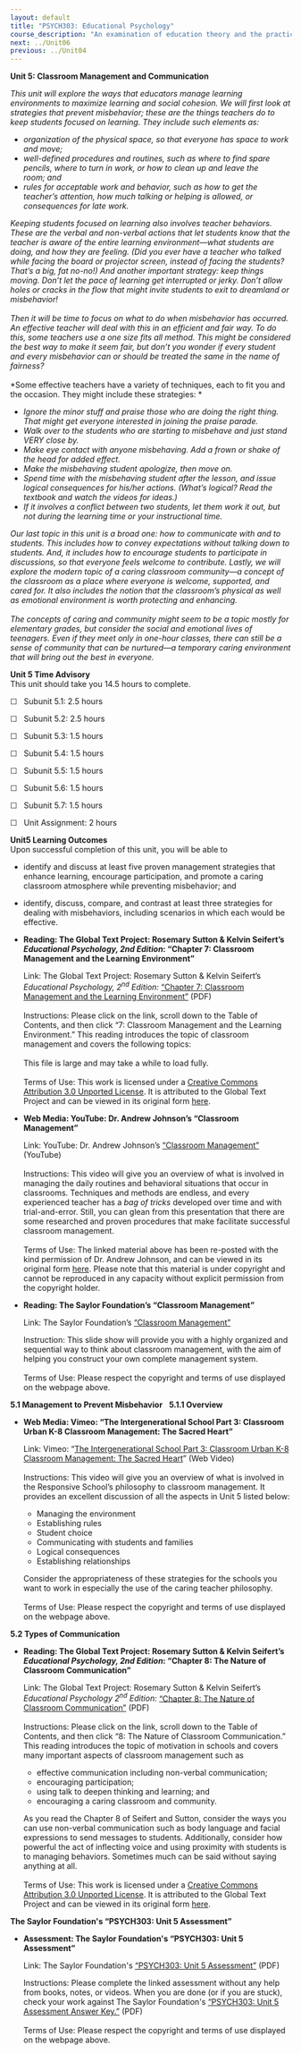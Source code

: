 ```yaml
---
layout: default
title: "PSYCH303: Educational Psychology"
course_description: "An examination of education theory and the practicalities of classroom life, designed to teach how to structure educational systems in order to meet the mental and emotional needs of students."
next: ../Unit06
previous: ../Unit04
---
```

**Unit 5: Classroom Management and Communication** <span id="5"></span> 

*This unit will explore the ways that educators manage learning
environments to maximize learning and social cohesion. We will first
look at strategies that prevent misbehavior; these are the things
teachers do to keep students focused on learning. They include such
elements as:*

-   *organization of the physical space, so that everyone has space to
    work and move;*
-   *well-defined procedures and routines, such as where to find spare
    pencils, where to turn in work, or how to clean up and leave the
    room; and*
-   *rules for acceptable work and behavior, such as how to get the
    teacher’s attention, how much talking or helping is allowed, or
    consequences for late work.*

*Keeping students focused on learning also involves teacher behaviors.
These are the verbal and non-verbal actions that let students know that
the teacher is aware of the entire learning environment—what students
are doing, and how they are feeling. (Did you ever have a teacher who
talked while facing the board or projector screen, instead of facing the
students? That’s a big, fat no-no!) And another important strategy: keep
things moving. Don’t let the pace of learning get interrupted or jerky.
Don’t allow holes or cracks in the flow that might invite students to
exit to dreamland or misbehavior!*  
     
 *Then it will be time to focus on what to do when misbehavior has
occurred. An effective teacher will deal with this in an efficient and
fair way. To do this, some teachers use a one size fits all method. This
might be considered the best way to make it seem fair, but don’t you
wonder if every student and every misbehavior can or should be treated
the same in the name of fairness?*  
     
 *Some effective teachers have a variety of techniques, each to fit you
and the occasion. They might include these strategies: *

-   *Ignore the minor stuff and praise those who are doing the right
    thing. That might get everyone interested in joining the praise
    parade.*
-   *Walk over to the students who are starting to misbehave and just
    stand VERY close by.*
-   *Make eye contact with anyone misbehaving. Add a frown or shake of
    the head for added effect.*
-   *Make the misbehaving student apologize, then move on.*
-   *Spend time with the misbehaving student after the lesson, and issue
    logical consequences for his/her actions. (What’s logical? Read the
    textbook and watch the videos for ideas.)*
-   *If it involves a conflict between two students, let them work it
    out, but not during the learning time or your instructional time.*

*Our last topic in this unit is a broad one: how to communicate with and
to students. This includes how to convey expectations without talking
down to students. And, it includes how to encourage students to
participate in discussions, so that everyone feels welcome to
contribute. Lastly, we will explore the modern topic of a caring
classroom community—a concept of the classroom as a place where everyone
is welcome, supported, and cared for. It also includes the notion that
the classroom’s physical as well as emotional environment is worth
protecting and enhancing.*  
     
 *The concepts of caring and community might seem to be a topic mostly
for elementary grades, but consider the social and emotional lives of
teenagers. Even if they meet only in one-hour classes, there can still
be a sense of community that can be nurtured—a temporary caring
environment that will bring out the best in everyone.*

**Unit 5 Time Advisory**  
This unit should take you 14.5 hours to complete.  
  
 ☐   Subunit 5.1: 2.5 hours  
  
 ☐   Subunit 5.2: 2.5 hours  
  
 ☐   Subunit 5.3: 1.5 hours  
  
 ☐   Subunit 5.4: 1.5 hours  
  
 ☐   Subunit 5.5: 1.5 hours  
  
 ☐   Subunit 5.6: 1.5 hours  
  
 ☐   Subunit 5.7: 1.5 hours  
  
 ☐   Unit Assignment: 2 hours

**Unit5 Learning Outcomes**  
Upon successful completion of this unit, you will be able to

-   identify and discuss at least five proven management strategies that
    enhance learning, encourage participation, and promote a caring
    classroom atmosphere while preventing misbehavior; and
-   identify, discuss, compare, and contrast at least three strategies
    for dealing with misbehaviors, including scenarios in which each
    would be effective.

-   **Reading: The Global Text Project: Rosemary Sutton & Kelvin
    Seifert’s *Educational Psychology, 2nd Edition*: “Chapter 7:
    Classroom Management and the Learning Environment”**

    Link: The Global Text Project: Rosemary Sutton & Kelvin Seifert’s
    *Educational Psychology, 2<sup>nd</sup> Edition:* [“Chapter 7:
    Classroom Management and the Learning
    Environment”](https://resources.saylor.org/archived/wp-content/uploads/2012/06/Educational-Psychology.pdf)
    (PDF)  
        
     Instructions: Please click on the link, scroll down to the Table of
    Contents, and then click “7: Classroom Management and the Learning
    Environment.” This reading introduces the topic of classroom
    management and covers the following topics:  
        
     This file is large and may take a while to load fully.  
        
     Terms of Use: This work is licensed under a [Creative Commons
    Attribution 3.0 Unported
    License](http://creativecommons.org/licenses/by/3.0/). It is
    attributed to the Global Text Project and can be viewed in its
    original
    form [here](https://resources.saylor.org/archived/wp-content/uploads/2012/06/Educational-Psychology.pdf). 

-   **Web Media: YouTube: Dr. Andrew Johnson’s “Classroom Management”**

    Link: YouTube: Dr. Andrew Johnson’s [“Classroom
    Management”](http://www.youtube.com/watch?v=GmgUd2YFydE) (YouTube)  
        
     Instructions: This video will give you an overview of what is
    involved in managing the daily routines and behavioral situations
    that occur in classrooms. Techniques and methods are endless, and
    every experienced teacher has a *bag of tricks* developed over time
    and with trial-and-error. Still, you can glean from this
    presentation that there are some researched and proven procedures
    that make facilitate successful classroom management.  
        
     Terms of Use: The linked material above has been re-posted with the
    kind permission of Dr. Andrew Johnson, and can be viewed in its
    original form [here](http://www.youtube.com/watch?v=ShdlPBsEcbM).
    Please note that this material is under copyright and cannot be
    reproduced in any capacity without explicit permission from the
    copyright holder.

-   **Reading: The Saylor Foundation’s “Classroom Management”**

    Link: The Saylor Foundation’s [“Classroom
    Management”](http://www.youtube.com/watch?v=MQSt_QDzVqA)   
      
     Instruction: This slide show will provide you with a highly
    organized and sequential way to think about classroom management,
    with the aim of helping you construct your own complete management
    system.  
        
     Terms of Use: Please respect the copyright and terms of use
    displayed on the webpage above.

**5.1 Management to Prevent Misbehavior** <span id="5.1"></span> 
**5.1.1 Overview** <span id="5.1.1"></span> 
-   **Web Media: Vimeo: “The Intergenerational School Part 3: Classroom
    Urban K-8 Classroom Management: The Sacred Heart”**

    Link: Vimeo: “[The Intergenerational School Part 3: Classroom Urban
    K-8 Classroom Management: The Sacred
    Heart](http://vimeo.com/21049250)” (Web Video)  
        
     Instructions: This video will give you an overview of what is
    involved in the Responsive School’s philosophy to classroom
    management. It provides an excellent discussion of all the aspects
    in Unit 5 listed below:

    -   Managing the environment
    -   Establishing rules
    -   Student choice
    -   Communicating with students and families
    -   Logical consequences
    -   Establishing relationships<span
        style="font-size: 12px;"> </span>

    Consider the appropriateness of these strategies for the schools you
    want to work in especially the use of the caring teacher
    philosophy.  
        
     Terms of Use: Please respect the copyright and terms of use
    displayed on the webpage above.

**5.2 Types of Communication** <span id="5.2"></span> 
-   **Reading: The Global Text Project: Rosemary Sutton & Kelvin
    Seifert’s *Educational Psychology, 2nd Edition*: “Chapter 8: The
    Nature of Classroom Communication”**

    Link: The Global Text Project: Rosemary Sutton & Kelvin Seifert’s
    *Educational Psychology 2<sup>nd</sup> Edition:* [“Chapter 8: The
    Nature of Classroom
    Communication”](https://resources.saylor.org/archived/wp-content/uploads/2012/06/Educational-Psychology.pdf)
    (PDF)  
        
     Instructions: Please click on the link, scroll down to the Table of
    Contents, and then click “8: The Nature of Classroom Communication.”
    This reading introduces the topic of motivation in schools and
    covers many important aspects of classroom management such as

    -   effective communication including non-verbal communication;
    -   encouraging participation;
    -   using talk to deepen thinking and learning; and
    -   encouraging a caring classroom and community.

    As you read the Chapter 8 of Seifert and Sutton, consider the ways
    you can use non-verbal communication such as body language and
    facial expressions to send messages to students. Additionally,
    consider how powerful the act of inflecting voice and using
    proximity with students is to managing behaviors. Sometimes much can
    be said without saying anything at all.  
        
     Terms of Use: This work is licensed under a [Creative Commons
    Attribution 3.0 Unported
    License](http://creativecommons.org/licenses/by/3.0/). It is
    attributed to the Global Text Project and can be viewed in its
    original
    form [here](https://resources.saylor.org/archived/wp-content/uploads/2012/06/Educational-Psychology.pdf). 

**The Saylor Foundation's “PSYCH303: Unit 5 Assessment”** <span
id="5.3"></span> 
-   **Assessment: The Saylor Foundation's “PSYCH303: Unit 5
    Assessment”**

    Link: The Saylor Foundation's [“PSYCH303: Unit 5
    Assessment”](https://resources.saylor.org/archived/wp-content/uploads/2012/08/PSYCH303-Unit-5-Assessment.pdf)
    (PDF)  
      
     Instructions: Please complete the linked assessment without any
    help from books, notes, or videos. When you are done (or if you are
    stuck), check your work against The Saylor Foundation's [“PSYCH303:
    Unit 5 Assessment Answer
    Key.”](https://resources.saylor.org/archived/wp-content/uploads/2012/08/PSYCH303-Unit-5-Assessment-Answer-Key1.pdf)
    (PDF)  
        
     Terms of Use: Please respect the copyright and terms of use
    displayed on the webpage above. 


